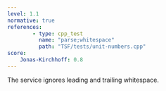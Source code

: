 ```yaml
---
level: 1.1
normative: true
references:
        - type: cpp_test
          name: "parse;whitespace"
          path: "TSF/tests/unit-numbers.cpp"
score:
    Jonas-Kirchhoff: 0.8
---
```


The service ignores leading and trailing whitespace.